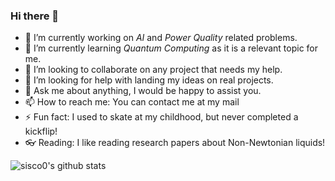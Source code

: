 ### Hi there 👋

- 🔭 I’m currently working on _AI_ and _Power Quality_ related problems.
- 🌱 I’m currently learning _Quantum Computing_ as it is a relevant topic for me.
- 👯 I’m looking to collaborate on any project that needs my help.
- 🤔 I’m looking for help with landing my ideas on real projects.
- 💬 Ask me about anything, I would be happy to assist you.
- 📫 How to reach me: You can contact me at my mail 
- ⚡ Fun fact: I used to skate at my childhood, but never completed a kickflip!
- 👓 Reading: I like reading research papers about Non-Newtonian liquids!

![sisco0's github stats](https://github-readme-stats.vercel.app/api?username=sisco0&show_icons=true)
